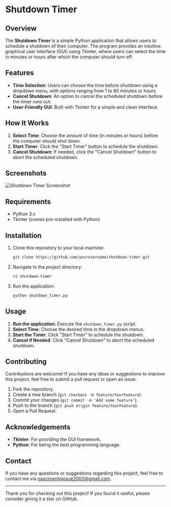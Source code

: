 # Shutdown Timer

## Overview

The **Shutdown Timer** is a simple Python application that allows users to schedule a shutdown of their computer. The program provides an intuitive graphical user interface (GUI) using Tkinter, where users can select the time in minutes or hours after which the computer should turn off.

## Features

- **Time Selection**: Users can choose the time before shutdown using a dropdown menu, with options ranging from 1 to 60 minutes or hours.
- **Cancel Shutdown**: An option to cancel the scheduled shutdown before the timer runs out.
- **User-Friendly GUI**: Built with Tkinter for a simple and clean interface.

## How It Works

1. **Select Time**: Choose the amount of time (in minutes or hours) before the computer should shut down.
2. **Start Timer**: Click the "Start Timer" button to schedule the shutdown.
3. **Cancel Shutdown**: If needed, click the "Cancel Shutdown" button to abort the scheduled shutdown.

## Screenshots

![Shutdown Timer Screenshot]([path_to_screenshot.png](https://github.com/0kogu/Shutdown-Timer/blob/main/screenshot.png))

## Requirements

- Python 3.x
- Tkinter (comes pre-installed with Python)

## Installation

1. Clone this repository to your local machine:
    ```bash
    git clone https://github.com/yourusername/shutdown-timer.git
    ```

2. Navigate to the project directory:
    ```bash
    cd shutdown-timer
    ```

3. Run the application:
    ```bash
    python shutdown_timer.py
    ```

## Usage

1. **Run the application**: Execute the `shutdown_timer.py` script.
2. **Select Time**: Choose the desired time in the dropdown menus.
3. **Start the Timer**: Click "Start Timer" to schedule the shutdown.
4. **Cancel if Needed**: Click "Cancel Shutdown" to abort the scheduled shutdown.

## Contributing

Contributions are welcome! If you have any ideas or suggestions to improve this project, feel free to submit a pull request or open an issue.

1. Fork the repository.
2. Create a new branch (`git checkout -b feature/YourFeature`).
3. Commit your changes (`git commit -m 'Add some feature'`).
4. Push to the branch (`git push origin feature/YourFeature`).
5. Open a Pull Request.


## Acknowledgements

- **Tkinter**: For providing the GUI framework.
- **Python**: For being the best programming language.

## Contact

If you have any questions or suggestions regarding this project, feel free to contact me via nascimentojosue2002@gmail.com.

---

Thank you for checking out this project! If you found it useful, please consider giving it a star on GitHub.
